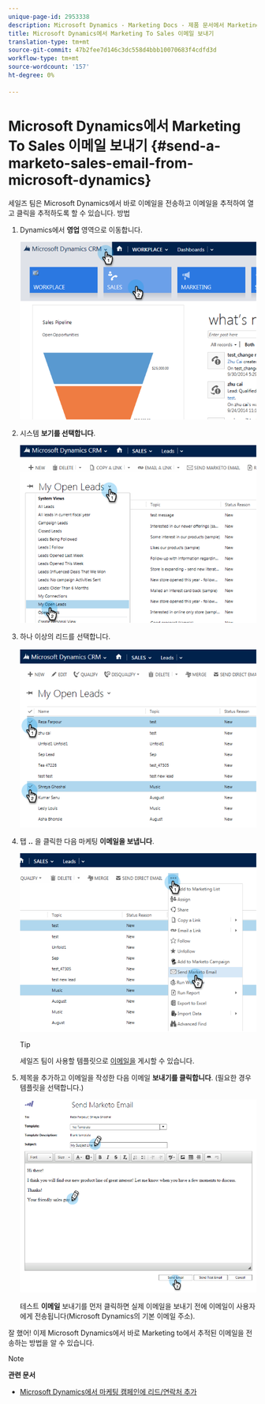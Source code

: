 ```yaml
---
unique-page-id: 2953338
description: Microsoft Dynamics - Marketing Docs - 제품 문서에서 Marketing to Sales 이메일 보내기
title: Microsoft Dynamics에서 Marketing To Sales 이메일 보내기
translation-type: tm+mt
source-git-commit: 47b2fee7d146c3dc558d4bbb10070683f4cdfd3d
workflow-type: tm+mt
source-wordcount: '157'
ht-degree: 0%

---
```



# Microsoft Dynamics에서 Marketing To Sales 이메일 보내기 {#send-a-marketo-sales-email-from-microsoft-dynamics}

세일즈 팀은 Microsoft Dynamics에서 바로 이메일을 전송하고 이메일을 추적하여 열고 클릭을 추적하도록 할 수 있습니다. 방법

1. Dynamics에서 **영업** 영역으로 이동합니다.

   ![](assets/image2014-10-20-11-3a56-3a9.png)

1. 시스템 **보기를 선택합니다**.

   ![](assets/image2014-10-20-11-3a56-3a20.png)

1. 하나 이상의 리드를 선택합니다.

   ![](assets/image2014-10-20-11-3a56-3a35.png)

1. 탭 **..** 을 클릭한 다음 마케팅 **이메일을 보냅니다**.

   ![](assets/image2014-10-20-11-3a56-3a57.png)

   >[!TIP]
   >
   >세일즈 팀이 사용할 템플릿으로 [이메일을](../../../../product-docs/marketo-sales-insight/msi-for-salesforce/features/actions-in-the-msi-panel/send-marketo-email/publish-an-email-to-sales-insight.md) 게시할 수 있습니다.

1. 제목을 추가하고 이메일을 작성한 다음 이메일 **보내기를 클릭합니다**. (필요한 경우 템플릿을 선택합니다.)

   ![](assets/image2014-10-20-11-3a57-3a8.png)

   테스트 **이메일** 보내기를 먼저 클릭하면 실제 이메일을 보내기 전에 이메일이 사용자에게 전송됩니다(Microsoft Dynamics의 기본 이메일 주소).

잘 했어! 이제 Microsoft Dynamics에서 바로 Marketing to에서 추적된 이메일을 전송하는 방법을 알 수 있습니다.

>[!NOTE]
>
>**관련 문서**
>
>* [Microsoft Dynamics에서 마케팅 캠페인에 리드/연락처 추가](add-a-lead-contact-to-a-marketo-campaign-from-microsoft-dynamics.md)

>



